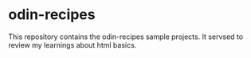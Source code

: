 # odin-recipes
This repository contains the odin-recipes sample projects. It servsed to review my learnings about html basics.